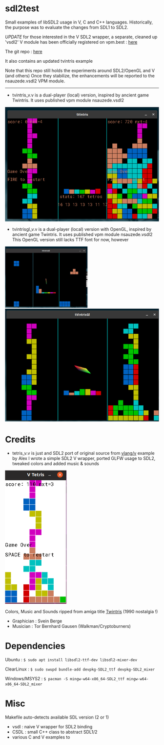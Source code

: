 # sdl2test
Small examples of libSDL2 usage in V, C and C++ languages.
Historically, the purpose was to evaluate the changes from SDL1 to SDL2.

*UPDATE* for those interested in the V SDL2 wrapper, a separate, cleaned up 'vsdl2' V module has been officially registered on vpm.best : <a href='https://vpm.best/mod/nsauzede.vsdl2'>here</a>

The git repo : <a href='https://github.com/nsauzede/vsdl2'>here</a>

It also contains an updated tvintris example

Note that this repo still holds the experiments around SDL2/OpenGL and V (and others)
Once they stabilize, the enhancements will be reported to the nsauzede.vsdl2 VPM module.

----

- tvintris_v.v is a dual-player (local) version, inspired by ancient game Twintris. It uses published vpm module nsauzede.vsdl2

<img src='https://github.com/nsauzede/sdl2test/blob/master/tvintris.png'>

- tvintrisgl_v.v is a dual-player (local) version with OpenGL, inspired by ancient game Twintris. It uses published vpm module nsauzede.vsdl2
This OpenGL version still lacks TTF font for now, however

<img src='https://github.com/nsauzede/sdl2test/blob/master/tvintrisgl.gif'>

<img src='https://github.com/nsauzede/sdl2test/blob/master/tvintrisgl.png'>

# Credits
- tetris_v.v is just and SDL2 port of original source from <a href='https://github.com/vlang/v'>vlang/v</a> example by Alex
I wrote a simple SDL2 V wrapper, ported GLFW usage to SDL2, tweaked colors and added music & sounds

<img src='https://github.com/nsauzede/sdl2test/raw/master/tetris_v.png'>

Colors, Music and Sounds ripped from amiga title <a href='http://hol.abime.net/5109/screenshot'>Twintris</a> (1990 nostalgia !)
- Graphician : Svein Berge
- Musician : Tor Bernhard Gausen (Walkman/Cryptoburners)

# Dependencies
Ubuntu :
`$ sudo apt install libsdl2-ttf-dev libsdl2-mixer-dev`

ClearLinux :
`$ sudo swupd bundle-add devpkg-SDL2_ttf devpkg-SDL2_mixer`

Windows/MSYS2 :
`$ pacman -S mingw-w64-x86_64-SDL2_ttf mingw-w64-x86_64-SDL2_mixer`


# Misc
Makefile auto-detects available SDL version (2 or 1)

- vsdl : naive V wrapper for SDL2 binding
- CSDL : small C++ class to abstract SDL1/2
- various C and V examples to
